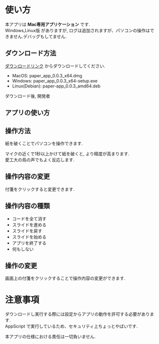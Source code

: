 # 使い方

本アプリは **Mac専用アプリケーション** です.  
Windows,Linux版 がありますが, ログは追加されますが、パソコンの操作はできません.デバッグもしてません.

## ダウンロード方法
[ダウンロードリンク](https://github.com/SystemEngineeringTeam/geekcamp-caravan-2023-vol2/releases) からダウンロードしてください.
- MacOS: paper_app_0.0.3_x64.dmg
- Windows: paper_app_0.0.3_x64-setup.exe
- Linux(Debian): paper-app_0.0.3_amd64.deb
 
ダウンロード後, 開発者

## アプリの使い方
## 操作方法
紙を破くことでパソコンを操作できます.  

マイクの近くで1秒以上かけて紙を破くと, より精度が高まります.  
愛工大の鳥の声でもよく反応します.

## 操作内容の変更
付箋をクリックすると変更できます.  

## 操作内容の種類

- コードを全て消す
- スライドを進める
- スライドを戻す
- スライドを始める
- アプリを終了する
- 何もしない

## 操作の変更

画面上の付箋をクリックすることで操作内容の変更ができます.

# 注意事項

ダウンロードし実行する際には設定からアプリの動作を許可する必要があります.  
AppScript で実行しているため、セキュリティ上ちょっとやばいです.  

本アプリの仕様における責任は一切負いません.
